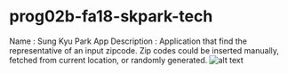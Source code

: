 # prog02b-fa18-skpark-tech

Name : Sung Kyu Park
App Description : Application that find the representative of an input zipcode.
Zip codes could be inserted manually, fetched from current location, or randomly generated.
![alt text](https://github.com/cs160-berkeley/prog02b-fa18-skpark-tech/tree/master/screenshots/main.png)
